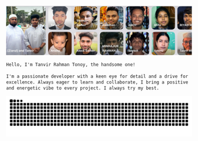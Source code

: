 <!--
**Tanvir000Tonoy/Tanvir000Tonoy** is a ✨ _special_ ✨ repository because its `README.md` (this file) appears on your GitHub profile.

Here are some ideas to get you started:

- 🔭 I’m currently working on ...
- 🌱 I’m currently learning ...
- 👯 I’m looking to collaborate on ...
- 🤔 I’m looking for help with ...
- 💬 Ask me about ...
- 📫 How to reach me: ...
- 😄 Pronouns: ...
- ⚡ Fun fact: ...
-->
![Family](./family.jpeg)
```
Hello, I'm Tanvir Rahman Tonoy, the handsome one!

I'm a passionate developer with a keen eye for detail and a drive for excellence. Always eager to learn and collaborate, I bring a positive and energetic vibe to every project. I always try my best.
```
![My deeds](./developer.svg)


